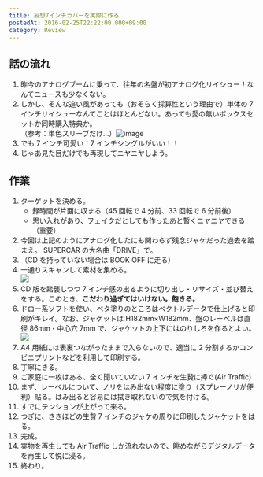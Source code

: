 ```yaml
---
title: 妄想7インチカバーを実際に作る
postedAt: 2016-02-25T22:22:00.000+09:00
category: Review
---
```


## 話の流れ

1. 昨今のアナログブームに乗って、往年の名盤が初アナログ化リイシュー！なんてニュースも少なくない。
2. しかし、そんな追い風があっても（おそらく採算性という理由で）単体の 7 インチリイシューなんてことはほとんどない。あっても愛の無いボックスセットか同時購入特典か。  
   （参考：単色スリーブだけ…）![image](<https://cdn.discogs.com/U6KnUmz2CU_zzTFW65DQ9WmXc7A=/fit-in/500x375/filters:strip_icc():format(jpeg):mode_rgb():quality(96)/discogs-images/R-6764042-1426126503-9265.jpeg.jpg>)
3. でも 7 インチ可愛い！7 インチシングルがいい！！
4. じゃあ見た目だけでも再現してニヤニヤしよう。

## 作業

1. ターゲットを決める。
   - 録時間が片面に収まる（45 回転で 4 分前、33 回転で 6 分前後）
   - 思い入れがあり、フェイクだとしても作ったあと暫くニヤニヤできる（重要）
2. 今回は上記のようにアナログ化したにも関わらず残念ジャケだった過去を踏まえ。 SUPERCAR の大名曲「DRIVE」で。
3. （CD を持っていない場合は BOOK OFF に走る）
4. 一通りスキャンして素材を集める。  
   ![](/uploads/139967794464_0.jpg)
5. CD 版を踏襲しつつ 7 インチ感の出るように切り出し・リサイズ・並び替えをする。このとき、**こだわり過ぎてはいけない。飽きる。**
6. ドロー系ソフトを使い、ベタ塗りのところはベクトルデータで仕上げると印刷がキレイ。なお、ジャケットは H182mm×W182mm、盤のレーベルは直径 86mm・中心穴 7mm で、ジャケットの上下にはのりしろを作るとよい。  
   ![](/uploads/139967794464_1.jpg)
7. A4 用紙には表裏つながったままで入らないので、適当に 2 分割するかコンビニプリントなどを利用して印刷する。
8. 丁寧にきる。
9. ご家庭に一枚はある、全く聞いていない 7 インチを生贄に捧ぐ(Air Traffic)
10. まず、レーベルについて、ノリをはみ出ない程度に塗り（スプレーノリが便利）貼る。はみ出ると容易には拭き取れないので気を付ける。
11. すでにテンションが上がって来る。
12. つぎに、さきほどの生贄 7 インチのジャケの周りに印刷したジャケットをはる。
13. 完成。
14. 実物を再生しても Air Traffic しか流れないので、眺めながらデジタルデータを再生して悦に浸る。
15. 終わり。
